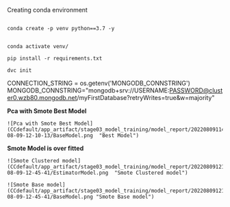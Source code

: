 Creating conda environment

```

conda create -p venv python==3.7 -y

```

```

conda activate venv/

```

```
pip install -r requirements.txt

```

```
dvc init

```

CONNECTION_STRING = os.getenv('MONGODB_CONNSTRING')
MONGODB_CONNSTRING="mongodb+srv://USERNAME:PASSWORD@cluster0.wzb80.mongodb.net/myFirstDatabase?retryWrites=true&w=majority"

**Pca with Smote Best Model**

```
![Pca with Smote Best Model](CCdefault/app_artifact/stage03_model_training/model_report/20220809114247/cluster_custom_model/model_report/2022-08-09-12-10-13/BaseModel.png  "Best Model")
```

**Smote Model is over fitted**

```
![Smote Clustered model](CCdefault/app_artifact/stage03_model_training/model_report/20220809121752/cluster_custom_model/model_report/2022-08-09-12-45-41/EstimatorModel.png  "Smote Clustered model")
```

```
![Smote Base model](CCdefault/app_artifact/stage03_model_training/model_report/20220809121752/cluster_custom_model/model_report/2022-08-09-12-45-41/BaseModel.png "Smote Base model")
```